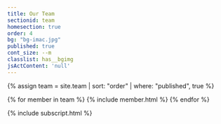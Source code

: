 ```yaml
---
title: Our Team
sectionid: team
homesection: true
order: 4
bg: "bg-imac.jpg"
published: true
cont_size: --m
classlist: has__bgimg
jsActContent: 'null'
---
```


{% assign team = site.team | sort: "order" | where: "published", true %}

{% for member in team %}
  {% include member.html %}
{% endfor %}

{% include subscript.html %}
